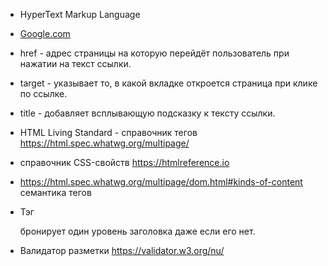 - HyperText Markup Language

- <a href="http://google.com" target="_blank" title="Поисковая система Google">Google.com</a>

- href - адрес страницы на которую перейдёт пользователь при нажатии на текст
  ссылки.
- target - указывает то, в какой вкладке откроется страница при клике по ссылке.
- title - добавляет всплывающую подсказку к тексту ссылки.

- HTML Living Standard - справочник тегов
  https://html.spec.whatwg.org/multipage/

- справочник CSS-свойств https://htmlreference.io

- https://html.spec.whatwg.org/multipage/dom.html#kinds-of-content семантика
  тегов

- Тэг <section> бронирует один уровень заголовка даже если его нет.

- Валидатор разметки https://validator.w3.org/nu/
